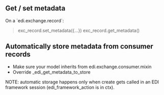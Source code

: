 ## Get / set metadata

On a \`edi.exchange.record\`:

> exc\_record.set\_metadata({...}) exc\_record.get\_metadata()

## Automatically store metadata from consumer records

  - Make sure your model inherits from edi.exchange.consumer.mixin
  - Override \_edi\_get\_metadata\_to\_store

NOTE: automatic storage happens only when create gets called in an EDI
framework session (edi\_framework\_action is in ctx).

